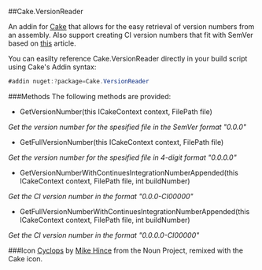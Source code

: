 ##Cake.VersionReader

An addin for [Cake](http://cakebuild.net/) that allows for the easy retrieval of version numbers from an assembly. Also support creating CI version numbers that fit with SemVer based on [this](http://www.xavierdecoster.com/semantic-versioning-auto-incremented-nuget-package-versions) article.

You can easilty reference Cake.VersionReader directly in your build script using Cake's Addin syntax:
```csharp
#addin nuget:?package=Cake.VersionReader
```

###Methods
The following methods are provided:

- GetVersionNumber(this ICakeContext context, FilePath file)

*Get the version number for the spesified file in the SemVer format "0.0.0"*

- GetFullVersionNumber(this ICakeContext context, FilePath file)

*Get the version number for the spesified file in 4-digit format "0.0.0.0"*

- GetVersionNumberWithContinuesIntegrationNumberAppended(this ICakeContext context, FilePath file, int buildNumber)

*Get the CI version number in the format "0.0.0-CI00000"*

- GetFullVersionNumberWithContinuesIntegrationNumberAppended(this ICakeContext context, FilePath file, int buildNumber)

*Get the CI version number in the format "0.0.0.0-CI00000"*

###Icon
[Cyclops](https://thenounproject.com/term/cyclops/60203/) by [Mike Hince](https://thenounproject.com/zer0mike/) from the Noun Project, remixed with the Cake icon.
